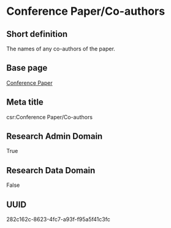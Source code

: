 # Conference Paper/Co-authors
## Short definition
The names of any co-authors of the paper.
## Base page
[Conference Paper](../../Objects/Conference%20Paper.md)
## Meta title
csr:Conference Paper/Co-authors
## Research Admin Domain
True
## Research Data Domain
False
## UUID
282c162c-8623-4fc7-a93f-f95a5f41c3fc

